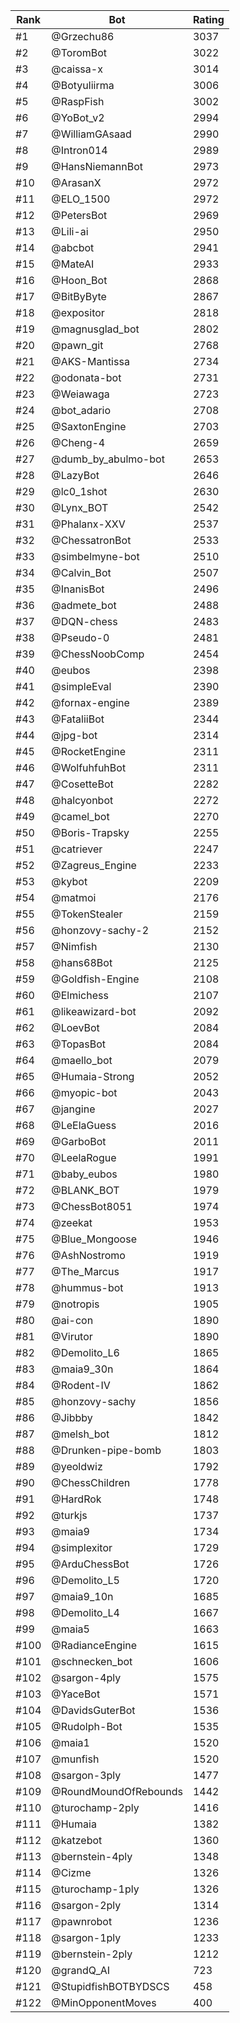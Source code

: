 Rank|Bot|Rating
---|---|---
#1|@Grzechu86|3037
#2|@ToromBot|3022
#3|@caissa-x|3014
#4|@Botyuliirma|3006
#5|@RaspFish|3002
#6|@YoBot_v2|2994
#7|@WilliamGAsaad|2990
#8|@Intron014|2989
#9|@HansNiemannBot|2973
#10|@ArasanX|2972
#11|@ELO_1500|2972
#12|@PetersBot|2969
#13|@Lili-ai|2950
#14|@abcbot|2941
#15|@MateAI|2933
#16|@Hoon_Bot|2868
#17|@BitByByte|2867
#18|@expositor|2818
#19|@magnusglad_bot|2802
#20|@pawn_git|2768
#21|@AKS-Mantissa|2734
#22|@odonata-bot|2731
#23|@Weiawaga|2723
#24|@bot_adario|2708
#25|@SaxtonEngine|2703
#26|@Cheng-4|2659
#27|@dumb_by_abulmo-bot|2653
#28|@LazyBot|2646
#29|@lc0_1shot|2630
#30|@Lynx_BOT|2542
#31|@Phalanx-XXV|2537
#32|@ChessatronBot|2533
#33|@simbelmyne-bot|2510
#34|@Calvin_Bot|2507
#35|@InanisBot|2496
#36|@admete_bot|2488
#37|@DQN-chess|2483
#38|@Pseudo-0|2481
#39|@ChessNoobComp|2454
#40|@eubos|2398
#41|@simpleEval|2390
#42|@fornax-engine|2389
#43|@FataliiBot|2344
#44|@jpg-bot|2314
#45|@RocketEngine|2311
#46|@WolfuhfuhBot|2311
#47|@CosetteBot|2282
#48|@halcyonbot|2272
#49|@camel_bot|2270
#50|@Boris-Trapsky|2255
#51|@catriever|2247
#52|@Zagreus_Engine|2233
#53|@kybot|2209
#54|@matmoi|2176
#55|@TokenStealer|2159
#56|@honzovy-sachy-2|2152
#57|@Nimfish|2130
#58|@hans68Bot|2125
#59|@Goldfish-Engine|2108
#60|@Elmichess|2107
#61|@likeawizard-bot|2092
#62|@LoevBot|2084
#63|@TopasBot|2084
#64|@maello_bot|2079
#65|@Humaia-Strong|2052
#66|@myopic-bot|2043
#67|@jangine|2027
#68|@LeElaGuess|2016
#69|@GarboBot|2011
#70|@LeelaRogue|1991
#71|@baby_eubos|1980
#72|@BLANK_BOT|1979
#73|@ChessBot8051|1974
#74|@zeekat|1953
#75|@Blue_Mongoose|1946
#76|@AshNostromo|1919
#77|@The_Marcus|1917
#78|@hummus-bot|1913
#79|@notropis|1905
#80|@ai-con|1890
#81|@Virutor|1890
#82|@Demolito_L6|1865
#83|@maia9_30n|1864
#84|@Rodent-IV|1862
#85|@honzovy-sachy|1856
#86|@Jibbby|1842
#87|@melsh_bot|1812
#88|@Drunken-pipe-bomb|1803
#89|@yeoldwiz|1792
#90|@ChessChildren|1778
#91|@HardRok|1748
#92|@turkjs|1737
#93|@maia9|1734
#94|@simplexitor|1729
#95|@ArduChessBot|1726
#96|@Demolito_L5|1720
#97|@maia9_10n|1685
#98|@Demolito_L4|1667
#99|@maia5|1663
#100|@RadianceEngine|1615
#101|@schnecken_bot|1606
#102|@sargon-4ply|1575
#103|@YaceBot|1571
#104|@DavidsGuterBot|1536
#105|@Rudolph-Bot|1535
#106|@maia1|1520
#107|@munfish|1520
#108|@sargon-3ply|1477
#109|@RoundMoundOfRebounds|1442
#110|@turochamp-2ply|1416
#111|@Humaia|1382
#112|@katzebot|1360
#113|@bernstein-4ply|1348
#114|@Cizme|1326
#115|@turochamp-1ply|1326
#116|@sargon-2ply|1314
#117|@pawnrobot|1236
#118|@sargon-1ply|1233
#119|@bernstein-2ply|1212
#120|@grandQ_AI|723
#121|@StupidfishBOTBYDSCS|458
#122|@MinOpponentMoves|400
